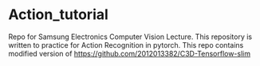 # Action_tutorial
Repo for Samsung Electronics Computer Vision Lecture.
This repository is written to practice for Action Recognition in pytorch.
This repo contains modified version of <https://github.com/2012013382/C3D-Tensorflow-slim>
